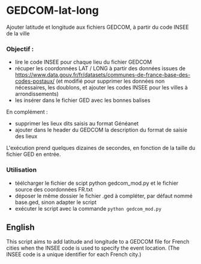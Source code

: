 # GEDCOM-lat-long
Ajouter latitude et longitude aux fichiers GEDCOM, à partir du code INSEE de la ville

### Objectif : 
- lire le code INSEE pour chaque lieu du fichier GEDCOM
- récuper les coordonnées LAT / LONG à partir des données issues de https://www.data.gouv.fr/fr/datasets/communes-de-france-base-des-codes-postaux/ (et modifié pour supprimer les données non nécessaires, les doublons, et ajouter les codes INSEE pour les villes à arrondissements)
- les insérer dans le fichier GED avec les bonnes balises

En complément :
- supprimer les lieux dits saisis au format Généanet
- ajouter dans le header du GEDCOM la description du format de saisie des lieux

L'exécution prend quelques dizaines de secondes, en fonction de la taille du fichier GED en entrée.


### Utilisation
- téélcharger le fichier de scipt python gedcom_mod.py et le fichier source des coordonnées FR.txt
- déposer le même dossier le fichier .ged à compléter, par défaut nommé base.ged, sinon adapter le script
- exécuter le script avec la commande ```python gedcom_mod.py```

## English
This script aims to add latitude and longitude to a GEDCOM file for French cities when the INSEE code is used to specify the event location. (The INSEE code is a unique identifier for each French city.)
